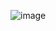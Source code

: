 ![image](https://github.com/AsimAyman/expenses-tracer/assets/83433950/ff937828-48c4-48a2-82f7-ec43bb3548a3)
